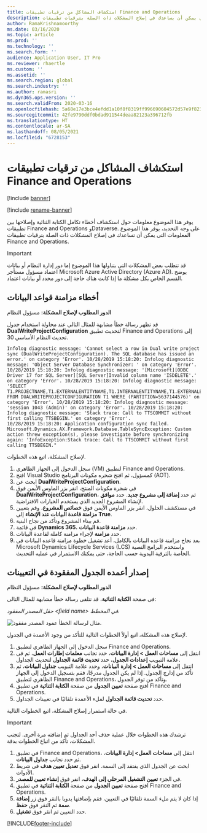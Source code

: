 ```yaml
---
title: استكشاف المشاكل من ترقيات تطبيقات Finance and Operations
description: يوفر هذا الموضوع استكشاف الأخطاء وإصلاحها الذي يمكن أن يساعدك في إصلاح المشكلات ذات الصلة بترقيات تطبيقات Finance and Operations.
author: RamaKrishnamoorthy
ms.date: 03/16/2020
ms.topic: article
ms.prod: ''
ms.technology: ''
ms.search.form: ''
audience: Application User, IT Pro
ms.reviewer: rhaertle
ms.custom: ''
ms.assetid: ''
ms.search.region: global
ms.search.industry: ''
ms.author: ramasri
ms.dyn365.ops.version: ''
ms.search.validFrom: 2020-03-16
ms.openlocfilehash: 5a68e17e3bce4efdd1a10f8f8319ff996690604572d57e9f8232f5ec45fa39e7
ms.sourcegitcommit: 42fe9790ddf0bdad911544deaa82123a396712fb
ms.translationtype: HT
ms.contentlocale: ar-SA
ms.lasthandoff: 08/05/2021
ms.locfileid: "6728153"
---
```

# <a name="troubleshoot-issues-from-upgrades-of-finance-and-operations-apps"></a>استكشاف المشاكل من ترقيات تطبيقات Finance and Operations

[!include [banner](../../includes/banner.md)]

[!include [rename-banner](~/includes/cc-data-platform-banner.md)]



يوفر هذا الموضوع معلومات حول استكشاف أخطاء تكامل الكتابة الثنائية وإصلاحها بين تطبيقات Finance and Operations وDataverse. على وجه التحديد، يوفر هذا الموضوع المعلومات التي يمكن أن تساعدك في إصلاح المشكلات ذات الصلة بترقيات تطبيقات Finance and Operations.

> [!IMPORTANT]
> قد تتطلب بعض المشكلات التي يتناولها هذا الموضوع إما دور إدارة النظام أو بيانات اعتماد مسؤول مستأجر  Microsoft Azure Active Directory (Azure AD). يوضح القسم الخاص بكل مشكلة ما إذا كانت هناك حاجة إلى دور محدد أو بيانات اعتماد.

## <a name="database-synchronization-errors"></a>أخطاء مزامنة قواعد البيانات

**الدور المطلوب لإصلاح المشكلة:** مسؤول النظام

قد تظهر رسالة خطأ مشابهة للمثال التالي عند محاولة استخدام جدول **DualWriteProjectConfiguration** لتحديث تطبيق Finance and Operations إلى تحديث النظام الأساسي 30.

```console
Infolog diagnostic message: 'Cannot select a row in Dual write project sync (DualWriteProjectConfiguration). The SQL database has issued an error.' on category 'Error'. 10/28/2019 15:18:20: Infolog diagnostic message: 'Object Server Database Synchronizer: ' on category 'Error'. 10/28/2019 15:18:20: Infolog diagnostic message: '[Microsoft][ODBC Driver 17 for SQL Server][SQL Server]Invalid column name 'ISDELETE'.' on category 'Error'. 10/28/2019 15:18:20: Infolog diagnostic message: 'SELECT T1.PROJECTNAME,T1.EXTERNALENTITYNAME,T1.INTERNALENTITYNAME,T1.EXTERNALENVIRONMENTURL,T1.STATUS,T1.ENABLEBATCHLOOKUP,T1.PARTITIONMAP,T1.QUERYFILTEREXPRESSION,T1.INTEGRATIONKEY,T1.ISDELETE,T1.ISDEBUGMODE,T1.RECVERSION,T1.PARTITION,T1.RECID FROM DUALWRITEPROJECTCONFIGURATION T1 WHERE (PARTITION=5637144576)' on category 'Error'. 10/28/2019 15:18:20: Infolog diagnostic message: 'session 1043 (Admin)' on category 'Error'. 10/28/2019 15:18:20: Infolog diagnostic message: 'Stack trace: Call to TTSCOMMIT without first calling TTSBEGIN.' on category 'Error'.
10/28/2019 15:18:20: Application configuration sync failed.
Microsoft.Dynamics.AX.Framework.Database.TableSyncException: Custom action threw exception(s), please investigate before synchronizing again: 'InfoException:Stack trace: Call to TTSCOMMIT without first calling TTSBEGIN."
```

لإصلاح المشكلة، اتبع هذه الخطوات.

1. سجل الدخول إلى الجهاز الظاهري (VM) لتطبيق Finance and Operations.
2. افتح Visual Studio كمسؤول، ثم افتح شجره مكونات البرنامج (AOT).
3. ابحث عن **DualWriteProjectConfiguration**.
4. في شجرة مكونات المنتج، انقر بزر الماوس الأيمن فوق **DualWriteProjectConfiguration**، ثم حدد **إضافة إلى مشروع جديد**. حدد **موافق** لإنشاء المشروع الجديد الذي يستخدم الخيارات الافتراضية.
5. في مستكشف الحلول، انقر بزر الماوس الأيمن فوق **خصائص المشروع**، وقم بتعيين **مزامنة قاعدة البيانات عند الإنشاء** إلى **True**.
6. قم ببناء المشروع وتأكد من نجاح البنية.
7. في قائمة **Dynamics 365**، حدد **مزامنة قاعدة البيانات**.
8. حدد **مزامنة** لإجراء مزامنة كاملة لقاعدة البيانات.
9. بعد نجاح مزامنة قاعده البيانات بالكامل، أعد تشغيل خطوة مزامنة قاعده البيانات في Microsoft Dynamics Lifecycle Services ‏(LCS) واستخدم البرامج النصية الخاصة بالترقية اليدوية حسب الحاجة، حتى يمكنك الاستمرار في عمليه التحديث.

## <a name="missing-table-columns-issue-on-maps"></a>إصدار أعمده الجدول المفقودة في التعيينات

**الدور المطلوب لإصلاح المشكلة:** مسؤول النظام

في صفحة **الكتابة الثنائية**، قد تتلقي رسالة خطأ مشابهة للمثال التالي:

*حقل المصدر المفقود \<field name\> في المخطط.*

![مثال لرسالة الخطأ عمود المصدر مفقود.](media/error_missing_field.png)

لإصلاح هذه المشكلة، اتبع أولاً الخطوات التالية للتأكد من وجود الأعمدة في الجدول.

1. سجل الدخول إلى الجهاز الظاهري لتطبيق Finance and Operations.
2. انتقل إلى **مساحات العمل \> إدارة البيانات**، حدد تجانب **معلمات إطارات العمل**، ثم في علامة التبويب **إعدادات الجدول**، حدد **تحديث قائمة الجداول** لتحديث الجداول.
3. انتقل إلى **مساحات العمل \> إدارة البيانات**، وحدد علامة التبويب **جداول البيانات**، ثم تأكد من إدارج الجدول. إذا لم يكن الجدول مدرجًا، فقم بتسجيل الدخول إلى الجهاز الظاهري لتطبيق Finance and Operations، وتأكد من توفر الجدول.
4. افتح صفحة **تعيين الجدول** من صفحة **الكتابة الثنائية** في تطبيق Finance and Operations.
5. حدد **تحديث قائمة الجداول** لملء الأعمدة تلقائيًا في تعيينات الجداول.

في حالة استمرار إصلاح المشكلة، اتبع الخطوات التالية.

> [!IMPORTANT]
> ترشدك هذه الخطوات خلال عملية حذف أحد الجداول ثم إضافته مرة أخرى. لتجنب المشكلات، تأكد من اتباع الخطوات بدقة.

1. في تطبيق Finance and Operations، انتقل إلى **مساحات العمل\> إدارة البيانات**، ثم حدد تجانب **جداول البيانات**.
2. ابحث عن الجدول الذي يفتقد إلى السمة. انقر فوق **تعديل تعيين هدف** في شريط الأدوات.
3. في الجزء **تعيين التشغيل المرحلي إلى الهدف**، انقر فوق **إنشاء تعيين للمصدر**.
4. افتح صفحة **تعيين الجدول** من صفحة **الكتابة الثنائية** في تطبيق Finance and Operations.
5. إذا كان لا يتم ملء السمة تلقائيًا في التعيين، فقم بإضافتها يدويا بالنقر فوق زر **إضافة سمة** ثم النقر فوق **حفظ**. 
6. حدد التعيين ثم انقر فوق **تشغيل**.


[!INCLUDE[footer-include](../../../../includes/footer-banner.md)]